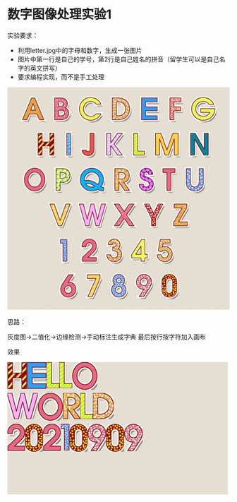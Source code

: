 # 数字图像处理实验1

实验要求：
- 利用letter.jpg中的字母和数字，生成一张图片
- 图片中第一行是自己的学号，第2行是自己姓名的拼音（留学生可以是自己名字的英文拼写）
- 要求编程实现，而不是手工处理

![letter](https://github.com/shudorcl/D-I-P/blob/main/DIP1/letter.jpg)

思路：

灰度图→二值化→边缘检测→手动标注生成字典
最后按行按字符加入画布

效果

![dip1](https://github.com/shudorcl/D-I-P/blob/main/DIP1/dip1.png)
